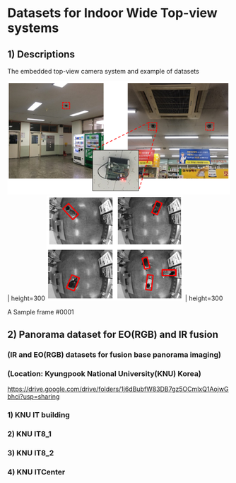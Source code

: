 # Datasets for Indoor Wide Top-view systems

## 1) Descriptions 

The embedded top-view camera system and example of datasets

![text](https://github.com/durumy98/Datasets-for-Indoor-wide-top-view-systems/blob/main/embedded_top-view_system.png?raw=true) | height=300
![text](https://github.com/durumy98/Datasets-for-Indoor-wide-top-view-systems/blob/main/embedded_top-view_data_examples.png?raw=true) | height=300
 
A Sample frame #0001

## 2) Panorama dataset for EO(RGB) and IR fusion
### (IR and EO(RGB) datasets for fusion base panorama imaging)
### (Location: Kyungpook National University(KNU) Korea)

<https://drive.google.com/drive/folders/1j6dBubfW83DB7gz5OCmlxQ1AojwGbhci?usp=sharing>

### 1) KNU IT building
### 2) KNU IT8_1
### 3) KNU IT8_2
### 4) KNU ITCenter

